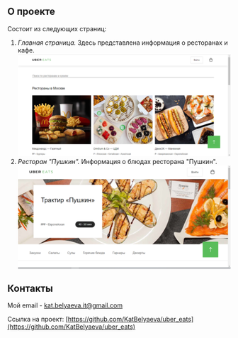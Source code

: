 ## О проекте

Состоит из следующих страниц:

1. _Главная страница._ Здесь представлена информация о ресторанах и кафе.
![](screen_index.png)
2. _Ресторан "Пушкин"._ Информация о блюдах ресторана "Пушкин".
![](screen_pushkin.png)

## Контакты

Мой email - [kat.belyaeva.it@gmail.com](kat.belyaeva.it@gmail.com)

Ссылка на проект: [https://github.com/KatBelyaeva/uber_eats](https://github.com/KatBelyaeva/uber_eats)

